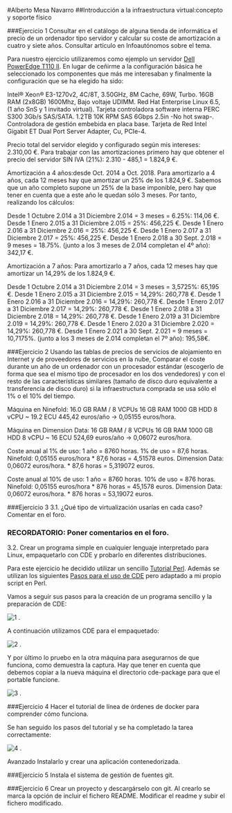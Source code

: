 
#Alberto Mesa Navarro
##Introducción a la infraestructura virtual:concepto y soporte físico

###Ejercicio 1
Consultar en el catálogo de alguna tienda de informática el precio de un ordenador tipo servidor y calcular su coste de amortización a cuatro y siete años. Consultar artículo en Infoautónomos sobre el tema.

Para nuestro ejercicio utilizaremos como ejemplo un servidor [Dell PowerEdge T110 II](http://ecomm.euro.dell.com/dellstore/basket.aspx?c=es&cs=esbsdt1&l=es&s=bsd&itemtype=CFG&oid=84adbb5e-09cf-45a4-b2cc-e2d3d0d09492). 
En lugar de ceñirme a la configuración básica he seleccionado los componentes que más me interesaban y finalmente la configuración que se ha elegido ha sido:

Intel® Xeon® E3-1270v2, 4C/8T, 3.50GHz, 8M Cache, 69W, Turbo.
16GB RAM (2x8GB) 1600Mhz, Bajo voltaje UDIMM. 
Red Hat Enterprise Linux 6.5, (1 año SnS y 1 invitado virtual).
Tarjeta controladora software interna PERC S300 3Gb/s SAS/SATA.
1.2TB 10K RPM SAS 6Gbps 2.5in -No hot swap-.
Controladora de gestión embebida en placa base.
Tarjeta de Red Intel Gigabit ET Dual Port Server Adapter, Cu, PCIe-4.

Precio total del servidor elegido y configurado según mis intereses: 2.310,00 €.
Para trabajar con las amortizaciones primero hay que obtener el precio del servidor SIN IVA (21%): 2.310 - 485,1 = 1.824,9 €.

Amortización a 4 años:desde Oct. 2014 a Oct. 2018.
Para amortizarlo a 4 años, cada 12 meses hay que amortizar un 25% de los 1.824,9 €.
Sabemos que un año completo supone un 25% de la base imponible, pero hay que tener en cuenta que a este año le quedan sólo 3 meses. Por tanto, realizando los cálculos:

Desde 1 Octubre 2.014 a 31 Diciembre 2.014 = 3 meses = 6.25%: 114,06 €.
Desde 1 Enero 2.015 a 31 Diciembre 2.015 = 25%: 456,225 €.
Desde 1 Enero 2.016 a 31 Diciembre 2.016 = 25%: 456,225 €.
Desde 1 Enero 2.017 a 31 Diciembre 2.017 = 25%: 456,225 €.
Desde 1 Enero 2.018 a 30 Sept. 2.018 = 9 meses = 18.75%. (junto a los 3 meses de 2.014 completan el 4º año): 342,17 €.


Amortización a 7 años:
Para amortizarlo a 7 años, cada 12 meses hay que amortizar un 14,29% de los 1.824,9 €.

Desde 1 Octubre 2.014 a 31 Diciembre 2.014 = 3 meses = 3,5725%: 65,195 €. 
Desde 1 Enero 2.015 a 31 Diciembre 2.015 = 14,29%: 260,778 €.
Desde 1 Enero 2.016 a 31 Diciembre 2.016 = 14,29%: 260,778 €.
Desde 1 Enero 2.017 a 31 Diciembre 2.017 = 14,29%: 260,778 €.
Desde 1 Enero 2.018 a 31 Diciembre 2.018 = 14,29%: 260,778 €.
Desde 1 Enero 2.019 a 31 Diciembre 2.019 = 14,29%: 260,778 €.
Desde 1 Enero 2.020 a 31 Diciembre 2.020 = 14,29%: 260,778 €.
Desde 1 Enero 2.021 a 30 Sept. 2.021 = 9 meses = 10,7175%. (junto a los 3 meses de 2.014 completan el 7º año):  195,58€.

###Ejercicio 2
Usando las tablas de precios de servicios de alojamiento en Internet y de proveedores de servicios en la nube, Comparar el coste durante un año de un ordenador con un procesador estándar (escogerlo de forma que sea el mismo tipo de procesador en los dos vendedores) y con el resto de las características similares (tamaño de disco duro equivalente a transferencia de disco duro) si la infraestructura comprada se usa sólo el 1% o el 10% del tiempo.

Máquina en Ninefold:
16.0 GB RAM / 8 VCPUs	16 GB RAM	1000 GB HDD	8 vCPU	~ 19.2 ECU	445,42 euros/año -> 0,05155 euros/hora.

Máquina en Dimension Data:
16 GB RAM / 8 VCPUs 	16 GB RAM	1000 GB HDD	8 vCPU	~ 16 ECU	524,69 euros/año -> 0,06072 euros/hora.

Coste anual al 1% de uso:
1 año = 8760 horas. 1% de uso = 87,6 horas.
Ninefold: 0,05155 euros/hora * 87,6 horas = 4,51578 euros.
Dimension Data: 0,06072 euros/hora. * 87,6 horas = 5,319072 euros.

Coste anual al 10% de uso:
1 año = 8760 horas. 10% de uso = 876 horas.
Ninefold: 0,05155 euros/hora * 876 horas = 45,1578 euros.
Dimension Data: 0,06072 euros/hora. * 876 horas = 53,19072 euros.


###Ejercicio 3
3.1. ¿Qué tipo de virtualización usarías en cada caso? Comentar en el foro.

### RECORDATORIO: Poner comentarios en el foro. ###

3.2. Crear un programa simple en cualquier lenguaje interpretado para Linux, empaquetarlo con CDE y probarlo en diferentes distribuciones.

Para este ejercicio he decidido utilizar un sencillo [Tutorial Perl](http://linuxconfig.org/perl-programming-tutorial). Además se utilizan los siguientes [Pasos para el uso de CDE](http://www.taringa.net/posts/linux/14889225/CDE-herramienta-para-crear-aplicaciones-portables-de-Linux.html) pero adaptado a mi propio script en Perl.

Vamos a seguir sus pasos para la creación de un programa sencillo y la preparación de CDE:

![1](http://s27.postimg.org/eo51afalf/Captur_Files_2.png) .

A continuación utilizamos CDE para el empaquetado:

![2](http://s28.postimg.org/ykohtm6kd/Captur_Files_1.png) .

Y por último lo pruebo en la otra máquina para asegurarnos de que funciona, como demuestra la captura. Hay que tener en cuenta que debemos copiar a la nueva máquina el directorio cde-package para que el portable funcione.

![3](http://s18.postimg.org/ou7r4cd21/Captura_de_pantalla.jpg) .


###Ejercicio 4
Hacer el tutorial de línea de órdenes de docker para comprender cómo funciona.

Se han seguido los pasos del tutorial y se ha completado la tarea correctamente:

![4](http://s29.postimg.org/cfsgj31x3/Tutorial_Docker.png) .


Avanzado Instalarlo y crear una aplicación contenedorizada.

###Ejercicio 5
Instala el sistema de gestión de fuentes git.

###Ejercicio 6
Crear un proyecto y descargárselo con git. Al crearlo se marca la opción de incluir el fichero README.
Modificar el readme y subir el fichero modificado.





